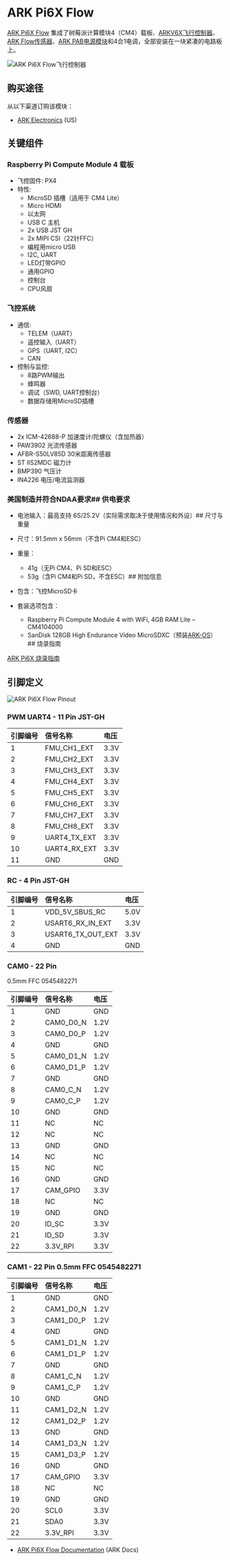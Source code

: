 # ARK Pi6X Flow

[ARK Pi6X Flow](https://arkelectron.gitbook.io/ark-documentation/flight-controllers/ark-pi6x-flow) 集成了树莓派计算模块4（CM4）载板、[ARKV6X飞行控制器](../flight_controller/ark_v6x.md)、[ARK Flow传感器](../dronecan/ark_flow.md)、[ARK PAB电源模块](../power_module/ark_pab_power_module.md)和4合1电调，全部安装在一块紧凑的电路板上。

![ARK Pi6X Flow飞行控制器](../../assets/flight_controller/ark_pi6x_flow/ark_pi6xflow.jpg)

## 购买途径

从以下渠道订购该模块：

- [ARK Electronics](https://arkelectron.com/product/ark-pi6x-flow/) (US)

## 关键组件

### Raspberry Pi Compute Module 4 载板

- 飞控固件: PX4
- 特性:
  - MicroSD 插槽（适用于 CM4 Lite）
  - Micro HDMI
  - 以太网
  - USB C 主机
  - 2x USB JST GH
  - 2x MIPI CSI（22针FFC）
  - 编程用micro USB
  - I2C, UART
  - LED灯带GPIO
  - 通用GPIO
  - 控制台
  - CPU风扇

### 飞控系统

- 通信:
  - TELEM（UART）
  - 遥控输入（UART）
  - GPS（UART, I2C）
  - CAN
- 控制与监控:
  - 8路PWM输出
  - 蜂鸣器
  - 调试（SWD, UART控制台）
  - 数据存储用MicroSD插槽

### 传感器

- 2x ICM-42688-P 加速度计/陀螺仪（含加热器）
- PAW3902 光流传感器
- AFBR-S50LV85D 30米距离传感器
- ST IIS2MDC 磁力计
- BMP390 气压计
- INA226 电压/电流监测器

### 美国制造并符合NDAA要求## 供电要求

- 电池输入：最高支持 6S/25.2V（实际需求取决于使用情况和外设）## 尺寸与重量

- 尺寸：91.5mm x 56mm（不含Pi CM4和ESC）
- 重量：
  - 41g（无Pi CM4、Pi SD和ESC）
  - 53g（含Pi CM4和Pi SD，不含ESC）## 附加信息

- 包含：飞控MicroSD卡
- 套装选项包含：
  - Raspberry Pi Compute Module 4 with WiFi, 4GB RAM Lite – CM4104000
  - SanDisk 128GB High Endurance Video MicroSDXC（预装[ARK-OS](https://github.com/ARK-Electronics/ARK-OS)）## 烧录指南

[ARK Pi6X 烧录指南](https://arkelectron.gitbook.io/ark-documentation/flight-controllers/ark-pi6x-flow/flashing-guide)

## 引脚定义

![ARK Pi6X Flow Pinout](../../assets/flight_controller/ark_pi6x_flow/ark_pi6xflow_pinout.png)

### PWM UART4 - 11 Pin JST-GH

| 引脚编号 | 信号名称      | 电压   |
| :------- | :------------ | :----- |
| 1        | FMU_CH1_EXT   | 3.3V   |
| 2        | FMU_CH2_EXT   | 3.3V   |
| 3        | FMU_CH3_EXT   | 3.3V   |
| 4        | FMU_CH4_EXT   | 3.3V   |
| 5        | FMU_CH5_EXT   | 3.3V   |
| 6        | FMU_CH6_EXT   | 3.3V   |
| 7        | FMU_CH7_EXT   | 3.3V   |
| 8        | FMU_CH8_EXT   | 3.3V   |
| 9        | UART4_TX_EXT  | 3.3V   |
| 10       | UART4_RX_EXT  | 3.3V   |
| 11       | GND           | GND    |

### RC - 4 Pin JST-GH

| 引脚编号 | 信号名称        | 电压   |
| :------- | :-------------- | :----- |
| 1        | VDD_5V_SBUS_RC  | 5.0V   |
| 2        | USART6_RX_IN_EXT| 3.3V   |
| 3        | USART6_TX_OUT_EXT| 3.3V  |
| 4        | GND             | GND    |

### CAM0 - 22 Pin

0.5mm FFC 0545482271

| 引脚编号 | 信号名称 | 电压   |
| :------- | :------- | :----- |
| 1        | GND      | GND    |
| 2        | CAM0_D0_N| 1.2V   |
| 3        | CAM0_D0_P| 1.2V   |
| 4        | GND      | GND    |
| 5        | CAM0_D1_N| 1.2V   |
| 6        | CAM0_D1_P| 1.2V   |
| 7        | GND      | GND    |
| 8        | CAM0_C_N | 1.2V   |
| 9        | CAM0_C_P | 1.2V   |
| 10       | GND      | GND    |
| 11       | NC       | NC     |
| 12       | NC       | NC     |
| 13       | GND      | GND    |
| 14       | NC       | NC     |
| 15       | NC       | NC     |
| 16       | GND      | GND    |
| 17       | CAM_GPIO | 3.3V   |
| 18       | NC       | NC     |
| 19       | GND      | GND    |
| 20       | ID_SC    | 3.3V   |
| 21       | ID_SD    | 3.3V   |
| 22       | 3.3V_RPI | 3.3V   |

### CAM1 - 22 Pin 0.5mm FFC 0545482271

| 引脚编号 | 信号名称   | 电压   |
| :------- | :--------- | :----- |
| 1        | GND        | GND    |
| 2        | CAM1_D0_N  | 1.2V   |
| 3        | CAM1_D0_P  | 1.2V   |
| 4        | GND        | GND    |
| 5        | CAM1_D1_N  | 1.2V   |
| 6        | CAM1_D1_P  | 1.2V   |
| 7        | GND        | GND    |
| 8        | CAM1_C_N   | 1.2V   |
| 9        | CAM1_C_P   | 1.2V   |
| 10       | GND        | GND    |
| 11       | CAM1_D2_N  | 1.2V   |
| 12       | CAM1_D2_P  | 1.2V   |
| 13       | GND        | GND    |
| 14       | CAM1_D3_N  | 1.2V   |
| 15       | CAM1_D3_P  | 1.2V   |
| 16       | GND        | GND    |
| 17       | CAM_GPIO   | 3.3V   |
| 18       | NC         | NC     |
| 19       | GND        | GND    |
| 20       | SCL0       | 3.3V   |
| 21       | SDA0       | 3.3V   |
| 22       | 3.3V_RPI   | 3.3V   |## 另请参阅

- [ARK Pi6X Flow Documentation](https://arkelectron.gitbook.io/ark-documentation/flight-controllers/ark-pi6x-flow) (ARK Docs)